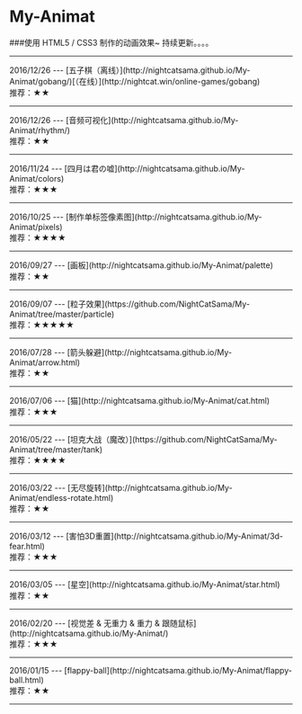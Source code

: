# My-Animat
###使用 HTML5 / CSS3 制作的动画效果~ 持续更新。。。。
<hr>
2016/12/26 --- [五子棋（离线）](http://nightcatsama.github.io/My-Animat/gobang/)[（在线）](http://nightcat.win/online-games/gobang)<br>
推荐：★★
<hr>
2016/12/26 --- [音频可视化](http://nightcatsama.github.io/My-Animat/rhythm/)<br>
推荐：★★
<hr>
2016/11/24 --- [四月は君の嘘](http://nightcatsama.github.io/My-Animat/colors)<br>
推荐：★★★
<hr>
2016/10/25 --- [制作单标签像素图](http://nightcatsama.github.io/My-Animat/pixels)<br>
推荐：★★★★
<hr>
2016/09/27 --- [画板](http://nightcatsama.github.io/My-Animat/palette)<br>
推荐：★★
<hr>
2016/09/07 --- [粒子效果](https://github.com/NightCatSama/My-Animat/tree/master/particle)<br>
推荐：★★★★★
<hr>
2016/07/28 --- [箭头躲避](http://nightcatsama.github.io/My-Animat/arrow.html)<br>
推荐：★★
<hr>
2016/07/06 --- [猫](http://nightcatsama.github.io/My-Animat/cat.html)<br>
推荐：★★★
<hr>
2016/05/22 --- [坦克大战（魔改）](https://github.com/NightCatSama/My-Animat/tree/master/tank)<br>
推荐：★★★★
<hr>
2016/03/22 --- [无尽旋转](http://nightcatsama.github.io/My-Animat/endless-rotate.html)<br>
推荐：★★
<hr>
2016/03/12 --- [害怕3D重置](http://nightcatsama.github.io/My-Animat/3d-fear.html)<br>
推荐：★★★
<hr>
2016/03/05 --- [星空](http://nightcatsama.github.io/My-Animat/star.html)<br>
推荐：★★
<hr>
2016/02/20 --- 
[视觉差 & 无重力 & 重力 & 跟随鼠标](http://nightcatsama.github.io/My-Animat/)<br>
推荐：★★★
<hr>
2016/01/15 --- [flappy-ball](http://nightcatsama.github.io/My-Animat/flappy-ball.html)<br>
推荐：★★
<hr>

